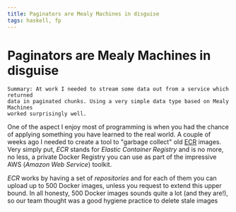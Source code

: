 ```yaml
---
title: Paginators are Mealy Machines in disguise
tags: haskell, fp
---
```


# Paginators are Mealy Machines in disguise

```
Summary: At work I needed to stream some data out from a service which returned
data in paginated chunks. Using a very simple data type based on Mealy Machines
worked surprisingly well.
```

One of the aspect I enjoy most of programming is when you had the chance of
applying something you have learned to the real world. A couple of weeks ago
I needed to create a tool to "garbage collect" old [ECR]() images. Very simply
put, _ECR_ stands for _Elastic Container Registry_ and is no more, no less,
a private Docker Registry you can use as part of the impressive AWS (_Amazon Web Service_) toolkit.

_ECR_ works by having a set of _repositories_ and for each of them you can upload up to 500 Docker images,
unless you request to extend this upper bound. In all honesty, 500 Docker images sounds quite a lot (and
they are!), so our team thought was a good hygiene practice to delete stale images 
